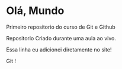 # Olá, Mundo
 Primeiro repositorio do curso de Git e Github

Repositorio Criado durante uma aula ao vivo.

Essa linha eu adicionei diretamente no site!

Git !

